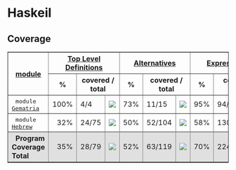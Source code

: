 # Haskeil
## Coverage
<html><head><meta http-equiv="Content-Type" content="text/html; charset=UTF-8">
</head><body><table class="dashboard" width="100%" border=1>
<tr><th rowspan=2><a href="https://htmlpreview.github.io/?https://github.com/dvulakh/haskeil/blob/main/coverage/hpc_index.html">module</a></th><th colspan=3><a href="https://htmlpreview.github.io/?https://github.com/dvulakh/haskeil/blob/main/coverage/hpc_index_fun.html">Top Level Definitions</a></th><th colspan=3><a href="https://htmlpreview.github.io/?https://github.com/dvulakh/haskeil/blob/main/coverage/hpc_index_alt.html">Alternatives</a></th><th colspan=3><a href="https://htmlpreview.github.io/?https://github.com/dvulakh/haskeil/blob/main/coverage/hpc_index_exp.html">Expressions</a></th></tr><tr><th>%</th><th colspan=2>covered / total</th><th>%</th><th colspan=2>covered / total</th><th>%</th><th colspan=2>covered / total</th></tr><tr>
<td>&nbsp;&nbsp;<tt>module <a href="https://htmlpreview.github.io/?https://github.com/dvulakh/haskeil/blob/main/coverage/Gematria.hs.html">Gematria</a></tt></td>
<td align="right">100%</td><td>4/4</td><td width=100><img src="https://progress-bar.dev/100"></td><td align="right">73%</td><td>11/15</td><td width=100><img src="https://progress-bar.dev/73"></td><td align="right">95%</td><td>94/98</td><td width=100><img src="https://progress-bar.dev/95"></td></tr>
<tr>
<td>&nbsp;&nbsp;<tt>module <a href="https://htmlpreview.github.io/?https://github.com/dvulakh/haskeil/blob/main/coverage/Hebrew.hs.html">Hebrew</a></tt></td>
<td align="right">32%</td><td>24/75</td><td width=100><img src="https://progress-bar.dev/32"></td><td align="right">50%</td><td>52/104</td><td width=100><img src="https://progress-bar.dev/50"></td><td align="right">58%</td><td>130/221</td><td width=100><img src="https://progress-bar.dev/58"></td></tr>
<tr></tr><tr style="background: #e0e0e0">
<th align=left>&nbsp;&nbsp;Program Coverage Total</tt></th>
<td align="right">35%</td><td>28/79</td><td width=100><img src="https://progress-bar.dev/35"></td><td align="right">52%</td><td>63/119</td><td width=100><img src="https://progress-bar.dev/52"></td><td align="right">70%</td><td>224/319</td><td width=100><img src="https://progress-bar.dev/70"></td></tr>
</table></body></html>

